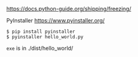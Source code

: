 https://docs.python-guide.org/shipping/freezing/

PyInstaller https://www.pyinstaller.org/

    $ pip install pyinstaller
    $ pyinstaller hello_world.py

`exe` is in ./dist/hello_world/